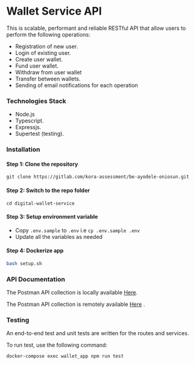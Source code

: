 # Wallet Service API

This is scalable, performant and reliable RESTful API that allow users to perform the following operations:

* Registration of new user.
* Login of existing user.
* Create user wallet.
* Fund user wallet.
* Withdraw from user wallet
* Transfer between wallets.
* Sending of email notifications for each operation

### Technologies Stack

* Node.js
* Typescript.
* Expressjs.
* Supertest (testing).

### Installation

#### Step 1: Clone the repository

```shell
git clone https://gitlab.com/kora-assessment/be-ayodele-oniosun.git
```

#### Step 2: Switch to the repo folder

```shell
cd digital-wallet-service
```

#### Step 3: Setup environment variable

- Copy `.env.sample` to `.env` i.e `cp .env.sample .env`
- Update all the variables as needed

#### Step 4: Dockerize app

```bash
bash setup.sh
```

### API Documentation

The Postman API collection is locally available [Here](./docs/postman_collection.json). <br/>

The Postman API collection is remotely
available [Here](https://documenter.getpostman.com/view/18037473/2sA3kVk1gB#6bd08934-0dc7-4775-a9d8-546295e58e51)
. <br/>

### Testing

An end-to-end test and unit tests are written for the routes and services. <br/>

To run test, use the following command:

```bash
docker-compose exec wallet_app npm run test
```
